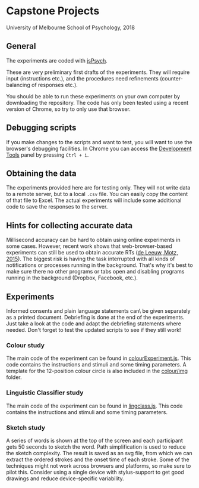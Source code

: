 # Capstone Projects 
University of Melbourne School of Psychology, 2018


## General

The experiments are coded with [jsPsych](https://www.jspsych.org/plugins/jspsych-html-keyboard-response/).

These are very preliminary first drafts of the experiments. They will require input (instructions etc.), and the 
procedures need refinements (counter-balancing of responses etc.).

You should be able to run these experiments on your own computer by downloading the repository.
The code has only been tested using a recent version of Chrome, so try to only use that browser.


## Debugging scripts
If you make changes to the scripts and want to test, you will want to use the browser's debugging facilities.
In Chrome you can access the [Development Tools](https://developers.google.com/web/tools/chrome-devtools/) panel by pressing <code>Ctrl + i</code>. 


## Obtaining the data
The experiments provided here are for testing only. They will not write data to a remote server,  but to a local <code>.csv</code> file.
You can easily copy the content of that file to Excel. 
The actual experiments will include some additional code to save the responses to the server.


## Hints for collecting accurate data
Millisecond accuracy can be hard to obtain using online experiments in some cases. However, recent work shows that web-browser-based experiments can still be used to obtain accurate RTs ([de Leeuw, Motz, 2015](https://link.springer.com/article/10.3758/s13428-015-0567-2)). The biggest risk is having the task interrupted with all kinds of notifications or processes running in the background. That's why it's best to make sure there no other programs or tabs open and disabling programs running in the background (Dropbox, Facebook, etc.).



## Experiments
Informed consents and plain language statements can\ be given separately as a printed document. 
Debriefing is done at the end of the experiments. Just take a look at the code and adapt the debriefing statements where needed. Don't forget to test the updated scripts to see if they still work!

### Colour study
The main code of the experiment can be found in [colourExperiment.js](./colour/js/colourExperiment.js).
This code contains the instructions and stimuli and some timing parameters. A template for the 12-position colour circle is also included in the [colour/img](./colour/img/) folder.


### Linguistic Classifier study
The main code of the experiment can be found in [lingclass.js](./lingclass/js/lingclass.js).
This code contains the instructions and stimuli and some timing parameters.


### Sketch study
A series of words is shown at the top of the screen and each participant gets 50 seconds to sketch the word. Path simplification is used to reduce the sketch complexity. The result is saved as an svg file, from which we can extract the ordered strokes and the onset time of each stroke. 
Some of the techniques might not work across browsers and platforms, so make sure to pilot this.
Consider using a single device with stylus-support to get good drawings and reduce device-specific  variability.


